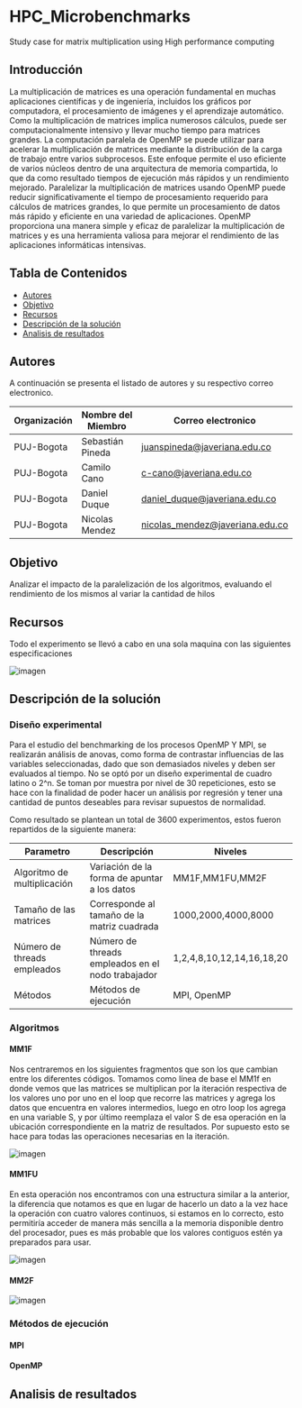 # HPC_Microbenchmarks
Study case for matrix multiplication using High performance computing

## Introducción

La multiplicación de matrices es una operación fundamental en muchas aplicaciones científicas y de ingeniería, incluidos los gráficos por computadora, el procesamiento de imágenes y el aprendizaje automático. Como la multiplicación de matrices implica numerosos cálculos, puede ser computacionalmente intensivo y llevar mucho tiempo para matrices grandes. La computación paralela de OpenMP se puede utilizar para acelerar la multiplicación de matrices mediante la distribución de la carga de trabajo entre varios subprocesos. Este enfoque permite el uso eficiente de varios núcleos dentro de una arquitectura de memoria compartida, lo que da como resultado tiempos de ejecución más rápidos y un rendimiento mejorado. Paralelizar la multiplicación de matrices usando OpenMP puede reducir significativamente el tiempo de procesamiento requerido para cálculos de matrices grandes, lo que permite un procesamiento de datos más rápido y eficiente en una variedad de aplicaciones. OpenMP proporciona una manera simple y eficaz de paralelizar la multiplicación de matrices y es una herramienta valiosa para mejorar el rendimiento de las aplicaciones informáticas intensivas. 


## Tabla de Contenidos
* [Autores](#autores)
* [Objetivo](#objetivo)
* [Recursos](#recursos)
* [Descripción de la solución](#descripcion-de-la-solucion)
* [Analisis de resultados](#analisis-de-resultados)

## Autores
A continuación se presenta el listado de autores y su respectivo correo electronico.

| Organización   | Nombre del Miembro | Correo electronico | 
|----------|-------------|-------------|
| PUJ-Bogota | Sebastián Pineda| juanspineda@javeriana.edu.co|
| PUJ-Bogota  |  Camilo Cano | c-cano@javeriana.edu.co |
| PUJ-Bogota  |  Daniel Duque   | daniel_duque@javeriana.edu.co | 
| PUJ-Bogota  |  Nicolas Mendez   | nicolas_mendez@javeriana.edu.co |


## Objetivo
Analizar el impacto de la paralelización de los algoritmos, evaluando el rendimiento de los mismos al variar la cantidad de hilos  

## Recursos 
Todo el experimento se llevó a cabo en una sola maquina con las siguientes especificaciones 

![imagen](https://github.com/jpined93/HPC_Microbenchmarks/assets/101982334/6b47b867-21d9-405e-98c0-608d55c9bfdb)

## Descripción de la solución

### Diseño experimental

Para el estudio del benchmarking de los procesos OpenMP Y MPI, se realizarán análisis de anovas, como forma de contrastar influencias de las variables seleccionadas, dado que son demasiados niveles y deben ser evaluados al tiempo. No se optó por un diseño experimental de cuadro latino o 2^n. Se toman por muestra por nivel de 30 repeticiones, esto se hace con la finalidad de poder hacer un análisis por regresión y tener una cantidad de puntos deseables para revisar supuestos de normalidad.  

Como resultado se plantean un total de 3600 experimentos, estos fueron repartidos de la siguiente manera: 

| Parametro   | Descripción | Niveles | 
|----------|-------------|-------------|
| Algoritmo de multiplicación | Variación de la forma de apuntar a los datos | MM1F,MM1FU,MM2F |
| Tamaño de las matrices | Corresponde al tamaño de la matriz cuadrada | 1000,2000,4000,8000 |
| Número de threads empleados | Número de threads empleados en el nodo trabajador | 1,2,4,8,10,12,14,16,18,20 |
| Métodos | Métodos de ejecución | MPI, OpenMP |

### Algoritmos
#### MM1F

Nos centraremos en los siguientes fragmentos que son los que cambian entre los diferentes códigos. Tomamos como línea de base el MM1f en donde vemos que las matrices se multiplican por la iteración respectiva de los valores uno por uno en el loop que recorre las matrices y agrega los datos que encuentra en valores intermedios, luego en otro loop los agrega en una variable S, y por último reemplaza el valor S de esa operación en la ubicación correspondiente en la matriz de resultados. Por supuesto esto se hace para todas las operaciones necesarias en la iteración.  

![imagen](https://github.com/jpined93/HPC_Microbenchmarks/assets/101982334/e1495328-41b8-43fa-a540-aa2f3167f35c)


#### MM1FU

En esta operación nos encontramos con una estructura similar a la anterior, la diferencia que notamos es que en lugar de hacerlo un dato a la vez hace la operación con cuatro valores continuos, si estamos en lo correcto, esto permitiría acceder de manera más sencilla a la memoria disponible dentro del procesador, pues es más probable que los valores contiguos estén ya preparados para usar. 

![imagen](https://github.com/jpined93/HPC_Microbenchmarks/assets/101982334/df655b29-aa63-44f3-ad89-25849ab69184)

#### MM2F

![imagen](https://github.com/jpined93/HPC_Microbenchmarks/assets/101982334/b4ab14c2-bb25-42a7-8c77-91403b070845)

### Métodos de ejecución
#### MPI
#### OpenMP

## Analisis de resultados







